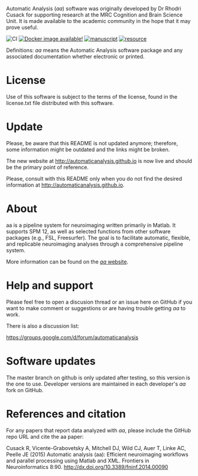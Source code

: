 Automatic Analysis (_aa_) software was originally developed by Dr Rhodri Cusack
for supporting research at the MRC Cognition and Brain Science Unit. It
is made available to the academic community in the hope that it may
prove useful.

![CI](https://github.com/automaticanalysis/automaticanalysis/actions/workflows/aa_test.yml/badge.svg?event=push)
[![Docker image available!](https://img.shields.io/badge/docker-bids%2Faa-brightgreen.svg?logo=docker&style=flat)](https://hub.docker.com/r/bids/aa/)
[![manuscript](https://img.shields.io/badge/doi-10.3389%2Ffninf.2014.00090-blue.svg?style=flat)](http://doi.org/10.3389/fninf.2014.00090)
[![resource](https://img.shields.io/badge/RRID-SCR__003560-blue?style=flat)](https://scicrunch.org/scicrunch/Resources/record/nlx_144509-1/SCR_003560/resolver)

Definitions: _aa_ means the Automatic Analysis software package and any
associated documentation whether electronic or printed.

# License

Use of this software is subject to the terms of the license, found in
the license.txt file distributed with this software.

# Update #

Please, be aware that this README is not updated anymore; therefore, some information might be outdated and the links might be broken.

The new website at http://automaticanalysis.github.io is now live and should be the primary point of reference.

Please, consult with this README only when you do not find the desired information at http://automaticanalysis.github.io.

# About

aa is a pipeline system for neuroimaging written primarily in Matlab. It
supports SPM 12, as well as selected functions from other software packages 
(e.g., FSL, Freesurfer). The goal is to facilitate automatic, flexible, and 
replicable neuroimaging analyses through a comprehensive pipeline system.

More information can be found on the [_aa_ website](http://automaticanalysis.github.io).

# Help and support

Please feel free to open a discusion thread or an issue here on GitHub if you want to make comment or suggestions or are having trouble getting _aa_ to work.

There is also a discussion list:

https://groups.google.com/d/forum/automaticanalysis

# Software updates

The master branch on github is only updated after testing, so this version is the one to use. Developer versions are maintained in each developer's _aa_ fork on GitHub.

# References and citation

For any papers that report data analyzed with _aa_, please include the
GitHub repo URL and cite the aa paper:

Cusack R, Vicente-Grabovetsky A, Mitchell DJ, Wild CJ, Auer T, Linke AC,
Peelle JE (2015) Automatic analysis (aa): Efficient neuroimaging
workflows and parallel processing using Matlab and XML. Frontiers in
Neuroinformatics 8:90.
http://dx.doi.org/10.3389/fninf.2014.00090
